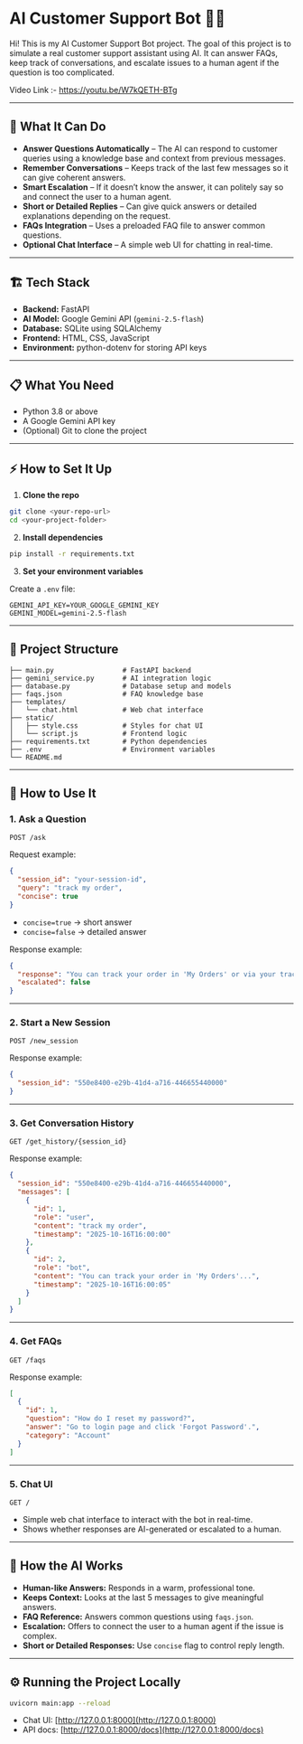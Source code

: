 # AI Customer Support Bot 🤖💬

Hi! This is my AI Customer Support Bot project. The goal of this project is to simulate a real customer support assistant using AI. It can answer FAQs, keep track of conversations, and escalate issues to a human agent if the question is too complicated.

Video Link :- https://youtu.be/W7kQETH-BTg

---

## 🌟 What It Can Do

* **Answer Questions Automatically** – The AI can respond to customer queries using a knowledge base and context from previous messages.
* **Remember Conversations** – Keeps track of the last few messages so it can give coherent answers.
* **Smart Escalation** – If it doesn’t know the answer, it can politely say so and connect the user to a human agent.
* **Short or Detailed Replies** – Can give quick answers or detailed explanations depending on the request.
* **FAQs Integration** – Uses a preloaded FAQ file to answer common questions.
* **Optional Chat Interface** – A simple web UI for chatting in real-time.

---

## 🏗️ Tech Stack

* **Backend:** FastAPI
* **AI Model:** Google Gemini API (`gemini-2.5-flash`)
* **Database:** SQLite using SQLAlchemy
* **Frontend:** HTML, CSS, JavaScript
* **Environment:** python-dotenv for storing API keys

---

## 📋 What You Need

* Python 3.8 or above
* A Google Gemini API key
* (Optional) Git to clone the project

---

## ⚡ How to Set It Up

1. **Clone the repo**

```bash
git clone <your-repo-url>
cd <your-project-folder>
```

2. **Install dependencies**

```bash
pip install -r requirements.txt
```

3. **Set your environment variables**

Create a `.env` file:

```env
GEMINI_API_KEY=YOUR_GOOGLE_GEMINI_KEY
GEMINI_MODEL=gemini-2.5-flash
```

---

## 📁 Project Structure

```
├── main.py                 # FastAPI backend
├── gemini_service.py       # AI integration logic
├── database.py             # Database setup and models
├── faqs.json               # FAQ knowledge base
├── templates/
│   └── chat.html           # Web chat interface
├── static/
│   ├── style.css           # Styles for chat UI
│   └── script.js           # Frontend logic
├── requirements.txt        # Python dependencies
├── .env                    # Environment variables
└── README.md
```

---

## 📡 How to Use It

### 1. Ask a Question

```
POST /ask
```

Request example:

```json
{
  "session_id": "your-session-id",
  "query": "track my order",
  "concise": true
}
```

* `concise=true` → short answer
* `concise=false` → detailed answer

Response example:

```json
{
  "response": "You can track your order in 'My Orders' or via your tracking email.",
  "escalated": false
}
```

---

### 2. Start a New Session

```
POST /new_session
```

Response example:

```json
{
  "session_id": "550e8400-e29b-41d4-a716-446655440000"
}
```

---

### 3. Get Conversation History

```
GET /get_history/{session_id}
```

Response example:

```json
{
  "session_id": "550e8400-e29b-41d4-a716-446655440000",
  "messages": [
    {
      "id": 1,
      "role": "user",
      "content": "track my order",
      "timestamp": "2025-10-16T16:00:00"
    },
    {
      "id": 2,
      "role": "bot",
      "content": "You can track your order in 'My Orders'...",
      "timestamp": "2025-10-16T16:00:05"
    }
  ]
}
```

---

### 4. Get FAQs

```
GET /faqs
```

Response example:

```json
[
  {
    "id": 1,
    "question": "How do I reset my password?",
    "answer": "Go to login page and click 'Forgot Password'.",
    "category": "Account"
  }
]
```

---

### 5. Chat UI

```
GET /
```

* Simple web chat interface to interact with the bot in real-time.
* Shows whether responses are AI-generated or escalated to a human.

---

## 🧠 How the AI Works

* **Human-like Answers:** Responds in a warm, professional tone.
* **Keeps Context:** Looks at the last 5 messages to give meaningful answers.
* **FAQ Reference:** Answers common questions using `faqs.json`.
* **Escalation:** Offers to connect the user to a human agent if the issue is complex.
* **Short or Detailed Responses:** Use `concise` flag to control reply length.

---

## ⚙️ Running the Project Locally

```bash
uvicorn main:app --reload
```

* Chat UI: [http://127.0.0.1:8000](http://127.0.0.1:8000)
* API docs: [http://127.0.0.1:8000/docs](http://127.0.0.1:8000/docs)



